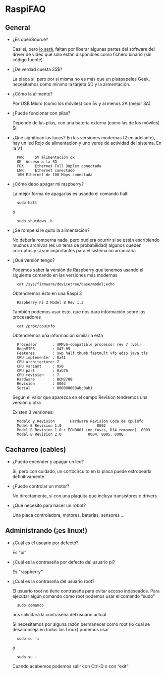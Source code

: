 # RaspiFAQ

## General

* ¿Es openSource?

	Casi sí, pero [lo será](http://hackaday.com/2017/01/14/blob-less-raspberry-pi-linux-is-a-step-closer/), faltan por liberar algunas partes del software del driver de video que sólo están disponibles como fichero binario (sin código fuente)

* ¿De verdad cuesta 35$?

	La placa sí, pero por si misma no es más que un pisapapeles Geek, necesitamos cómo mínimo la tarjeta SD y la alimentación.

* ¿Cómo la alimento?

	Por USB Micro (como los móviles) con 5v y al menos 2A (mejor 3A)

* ¿Puede funcionar con pilas?

	Depende de las pilas, con una batería externa (como las de los móviles) Sí

* ¿Qué significan las luces? En las versiones modernas (2 en adelante), hay un led Rojo de alimentación y uno verde de actividad del sistema. En la  V1

		PWR 	5V alimentación ok
		OK 	Acceso a la SD
		FDX 	Ethernet Full Duplex conectada
		LNK 	Ethernet conectado
		10M	Ethernet de 100 Mbps conectada

* ¿Cómo debo apagar mi raspberry?

	La mejor forma de apagarlas es usando el comando  halt

		sudo halt
	ó

		sudo shutdown -h

* ¿Se rompe si le quito la alimentación?

	No debería romperna nada, pero pudiera ocurrir si se están escribiendo muchos archivos (es un tema de probabilidad) algunos queden corruptos y si son importantes para el sistema no arrancaría

* ¿Qué versión tengo?

	Podemos saber la versión de Raspberry que tenemos usando el siguiente comando en las versiones más modernas
	
		cat /sys/firmware/devicetree/base/model;echo
		
	Obtendremos ésto en una Raspi 3
	
		Raspberry Pi 3 Model B Rev 1.2
		
	También podemos usar ésto, que nos dará información sobre los procesadores

		cat /proc/cpuinfo

	Obtendremos una información similar a esta

		Processor       : ARMv6-compatible processor rev 7 (v6l)
		BogoMIPS        : 847.05
		Features        : swp half thumb fastmult vfp edsp java tls
		CPU implementer : 0x41
		CPU architecture: 7
		CPU variant     : 0x0
		CPU part        : 0xb76
		CPU revision    : 7
		Hardware        : BCM2708
		Revision        : 0002
		Serial          : 000000000abc0ab1

	Según el valor que aparezca en el campo Revision tendremos una versión u otra

	Existen 3 versiones:

		Modelo y Revision		Hardware Revision Code de cpuinfo
		Model B Revision 1.0				0002
		Model B Revision 1.0 + ECN0001 (no fuses, D14 removed)	0003
		Model B Revision 2.0			0004, 0005, 0006

## Cacharreo (cables)

* ¿Puedo encender y apagar un led?

	Sí, pero con cuidado, un cortocircuito en la placa puede estropearla definitivamente.

* ¿Puede controlar un motor?

	No directamente, sí con una plaquita que incluya transistores o drivers

* ¿Qué necesito para hacer un robot?

	Una placa controladora, motores, baterías, sensores ...


## Administrando (¡es linux!)

* ¿Cuál es el usuario por defecto?

	Es “pi”

* ¿Cuál es la contraseña por defecto del usuario pi?

	Es “raspberry”

* ¿Cuál es la contraseña del usuario root?

	El usuario root no tiene contraseña para evitar acceso indeseados. Para ejecutar algún comando como root podemos usar el comando “sudo”

		sudo comando

	nos solicitará la contraseña del usuario actual

	Si necesitamos por alguna razón permanecer como root (lo cual se desaconseja en todos los Linux) podemos usar

		sudo su -i

	ó

		sudo su -

	Cuando acabemos podemos salir con Ctrl-D o con “exit”
